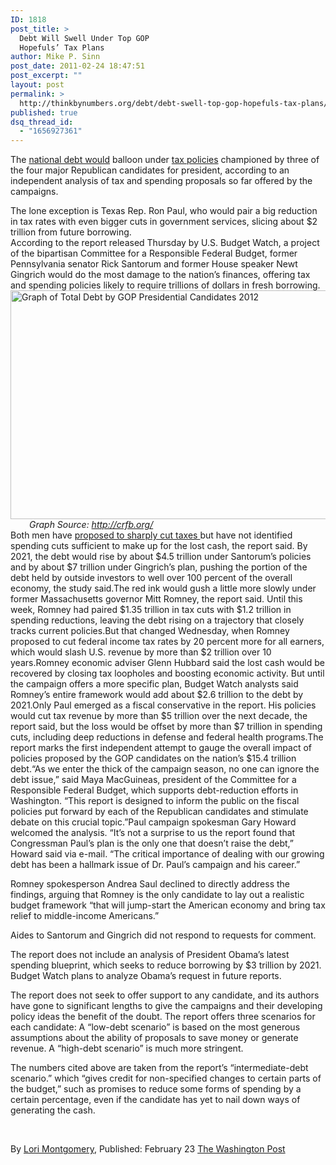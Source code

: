 ```yaml
---
ID: 1818
post_title: >
  Debt Will Swell Under Top GOP
  Hopefuls’ Tax Plans
author: Mike P. Sinn
post_date: 2011-02-24 18:47:51
post_excerpt: ""
layout: post
permalink: >
  http://thinkbynumbers.org/debt/debt-swell-top-gop-hopefuls-tax-plans/
published: true
dsq_thread_id:
  - "1656927361"
---
```

The <a href="https://www.washingtonpost.com/business/economy/running-in-the-red-how-the-us-on-the-road-to-surplus-detoured-to-massive-debt/2011/04/28/AFFU7rNF_story.html">national debt would</a> balloon under <a href="https://www.washingtonpost.com/politics/romney-obama-release-dueling-tax-overhaul-proposals/2012/02/22/gIQAKOLrTR_story.html">tax policies</a> championed by three of the four major Republican candidates for president, according to an independent analysis of tax and spending proposals so far offered by the campaigns.

<div id="article">
<div id="article_body">
<div><article>The lone exception is Texas Rep. Ron Paul, who would pair a big reduction in tax rates with even bigger cuts in government services, slicing about $2 trillion from future borrowing.</article></div>
<div id="article-side-rail">
<div>
<div>
<div>
<div>According to the report released Thursday by U.S. Budget Watch, a project of the bipartisan Committee for a Responsible Federal Budget, former Pennsylvania senator Rick Santorum and former House speaker Newt Gingrich would do the most damage to the nation’s finances, offering tax and spending policies likely to require trillions of dollars in fresh borrowing.</div>
</div>
<div></div>
<div></div>
<div><a href="http://thinkbynumbers.org/wp-content/uploads/2012/02/debt-by-GOP-presidential-candidate-2012.jpg"><img class="aligncenter  wp-image-1828" title="Debt by GOP Presidential Candidates 2012" src="http://thinkbynumbers.org/wp-content/uploads/2012/02/debt-by-GOP-presidential-candidate-2012.jpg" alt="Graph of Total Debt by GOP Presidential Candidates 2012" width="636" height="366" /></a></div>
<div></div>
</div>
<div style="padding-left: 30px;"><em>Graph Source: <a href="http://crfb.org/">http://crfb.org/</a></em></div>
<div></div>
</div>
</div>
<div><article>Both men have <a href="https://www.washingtonpost.com/business/economy/mitt-romney-tax-returns-make-him-a-personal-embodiment-of-gop-tax-policy/2012/01/24/gIQANvsoOQ_story.html">proposed to sharply cut taxes </a>but have not identified spending cuts sufficient to make up for the lost cash, the report said. By 2021, the debt would rise by about $4.5 trillion under Santorum’s policies and by about $7 trillion under Gingrich’s plan, pushing the portion of the debt held by outside investors to well over 100 percent of the overall economy, the study said.The red ink would gush a little more slowly under former Massachusetts governor Mitt Romney, the report said. Until this week, Romney had paired $1.35 trillion in tax cuts with $1.2 trillion in spending reductions, leaving the debt rising on a trajectory that closely tracks current policies.But that changed Wednesday, when Romney proposed to cut federal income tax rates by 20 percent more for all earners, which would slash U.S. revenue by more than $2 trillion over 10 years.Romney economic adviser Glenn Hubbard said the lost cash would be recovered by closing tax loopholes and boosting economic activity. But until the campaign offers a more specific plan, Budget Watch analysts said Romney’s entire framework would add about $2.6 trillion to the debt by 2021.Only Paul emerged as a fiscal conservative in the report. His policies would cut tax revenue by more than $5 trillion over the next decade, the report said, but the loss would be offset by more than $7 trillion in spending cuts, including deep reductions in defense and federal health programs.The report marks the first independent attempt to gauge the overall impact of policies proposed by the GOP candidates on the nation’s $15.4 trillion debt.“As we enter the thick of the campaign season, no one can ignore the debt issue,” said Maya MacGuineas, president of the Committee for a Responsible Federal Budget, which supports debt-reduction efforts in Washington. “This report is designed to inform the public on the fiscal policies put forward by each of the Republican candidates and stimulate debate on this crucial topic.”Paul campaign spokesman Gary Howard welcomed the analysis. “It’s not a surprise to us the report found that Congressman Paul’s plan is the only one that doesn’t raise the debt,” Howard said via e-mail. “The critical importance of dealing with our growing debt has been a hallmark issue of Dr. Paul’s campaign and his career.”

Romney spokesperson Andrea Saul declined to directly address the findings, arguing that Romney is the only candidate to lay out a realistic budget framework “that will jump-start the American economy and bring tax relief to middle-income Americans.”

Aides to Santorum and Gingrich did not respond to requests for comment.

The report does not include an analysis of President Obama’s latest spending blueprint, which seeks to reduce borrowing by $3 trillion by 2021. Budget Watch plans to analyze Obama’s request in future reports.

The report does not seek to offer support to any candidate, and its authors have gone to significant lengths to give the campaigns and their developing policy ideas the benefit of the doubt. The report offers three scenarios for each candidate: A “low-debt scenario” is based on the most generous assumptions about the ability of proposals to save money or generate revenue. A “high-debt scenario” is much more stringent.

The numbers cited above are taken from the report’s “intermediate-debt scenario.” which “gives credit for non-specified changes to certain parts of the budget,” such as promises to reduce some forms of spending by a certain percentage, even if the candidate has yet to nail down ways of generating the cash.

&nbsp;

By <a href="https://www.washingtonpost.com/lori-montgomery/2011/03/04/ABffwuN_page.html" rel="author">Lori Montgomery</a>, Published: February 23 <a href="https://www.washingtonpost.com/business/economy/report-debt-will-swell-under-top-gop-hopefuls-tax-plans/2012/02/22/gIQAzAJvUR_story.html?wpisrc=dailypaul" target="_blank">The Washington Post</a>

</article></div>
</div>
</div>